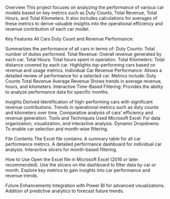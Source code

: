 Overview
This project focuses on analyzing the performance of various car models based on key metrics such as Duty Counts, Total Revenue, Total Hours, and Total Kilometers.
It also includes calculations for averages of these metrics to derive valuable insights into the operational efficiency and revenue contribution of each car model.

Key Features
All Cars Duty Count and Revenue Performance:

Summarizes the performance of all cars in terms of:
Duty Counts: Total number of duties performed.
Total Revenue: Overall revenue generated by each car.
Total Hours: Total hours spent in operation.
Total Kilometers: Total distance covered by each car.
Highlights top-performing cars based on revenue and usage metrics.
Individual Car Revenue Performance:
Allows a detailed review of performance for a selected car.
Metrics include:
Duty Counts
Total Revenue
Average Revenue
Shows trends in average revenue, hours, and kilometers.
Interactive Time-Based Filtering:
Provides the ability to analyze performance data for specific months.

Insights Derived
Identification of high-performing cars with significant revenue contributions.
Trends in operational metrics such as duty counts and kilometers over time.
Comparative analysis of cars' efficiency and revenue generation.
Tools and Techniques Used
Microsoft Excel: For data organization, visualization, and interactive analysis.
Dynamic Dropdowns: To enable car selection and month-wise filtering.


File Contents
The Excel file contains:
A summary table for all car performance metrics.
A detailed performance dashboard for individual car analysis.
Interactive slicers for month-based filtering.


How to Use
Open the Excel file in Microsoft Excel (2016 or later recommended).
Use the slicers on the dashboard to filter data by car or month.
Explore key metrics to gain insights into car performance and revenue trends.


Future Enhancements
Integration with Power BI for advanced visualizations.
Addition of predictive analytics to forecast future trends.
